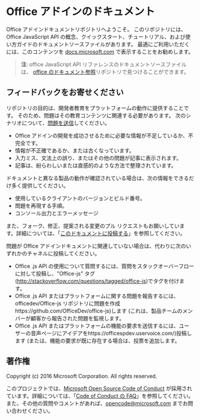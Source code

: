 # <a name="office-add-ins-documentation"></a>Office アドインのドキュメント

Office アドインドキュメントリポジトリへようこそ。 このリポジトリには、Office JavaScript API の概念、クイックスタート、チュートリアル、および使い方ガイドのドキュメントソースファイルがあります。 最適にご利用いただくには、このコンテンツを [docs.microsoft.com](https://docs.microsoft.com/office/dev/add-ins) で表示することをお勧めします。

> **注**: office JavaScript API リファレンスのドキュメントソースファイルは、 [office のドキュメント参照](https://github.com/OfficeDev/office-js-docs-reference)リポジトリで見つけることができます。

## <a name="give-us-your-feedback"></a>フィードバックをお寄せください

リポジトリの目的は、開発者教育をプラットフォームの動作に提供することです。 そのため、問題はその教育コンテンツに関連する必要があります。 次のシナリオについて、[問題を送信](https://github.com/OfficeDev/office-js-docs-pr/issues)してください。

 - Office アドインの開発を成功させるために必要な情報が不足しているか、不完全です。
 - 情報が不正確であるか、または古くなっています。
 - 入力ミス、文法上の誤り、またはその他の問題が記事に表示されます。
 - 記事は、紛らわしいまたは直感的のような方法で整理されています。
 
ドキュメントと異なる製品の動作が確認されている場合は、次の情報をできるだけ多く提供してください。

 - 使用しているクライアントのバージョンとビルド番号。
 - 問題を再現する手順。
 - コンソール出力とエラーメッセージ
 
また、フォーク、修正、提案される変更のプル リクエストもお願いしています。詳細については、「[このドキュメントに投稿する](Contributing.md)」を参照してください。 

問題が Office アドインドキュメントに関連していない場合は、代わりに次のいずれかのチャネルに投稿してください。

 - Office .js API の使用について質問するには、質問をスタックオーバーフローに対して投稿し、"Office-js" タグ (http://stackoverflow.com/questions/tagged/office-js)でタグを付けます。
 - Office .js API またはプラットフォームに関する問題を報告するには、officedev/Office-js リポジトリに問題を作成https://github.com/OfficeDev/office-js)します (これは、製品チームのメンバーが顧客から報告された問題を監視します。
 - Office .js API またはプラットフォームの機能の要求を送信するには、ユーザーの音声ページにアイデアをhttps://officespdev.uservoice.com/)投稿します (または、機能の要求が既に存在する場合は、投票を追加します。

## <a name="copyright"></a>著作権

Copyright (c) 2016 Microsoft Corporation. All rights reserved.


このプロジェクトでは、[Microsoft Open Source Code of Conduct](https://opensource.microsoft.com/codeofconduct/) が採用されています。詳細については、「[Code of Conduct の FAQ](https://opensource.microsoft.com/codeofconduct/faq/)」を参照してください。また、その他の質問やコメントがあれば、[opencode@microsoft.com](mailto:opencode@microsoft.com) までお問い合わせください。
